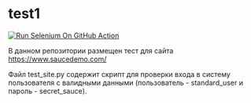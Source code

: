 # test1
[![Run Selenium On GitHub Action](https://github.com/SashaPasatuk/test1/actions/workflows/Selenium-Action_Template.yaml/badge.svg)](https://github.com/SashaPasatuk/test1/actions/workflows/Selenium-Action_Template.yaml)

В данном репозитории размещен тест для сайта https://www.saucedemo.com/

Файл test_site.py содержит скрипт для проверки входа в систему пользователя 
с валидными данными (пользователь - standard_user и пароль - secret_sauce).

